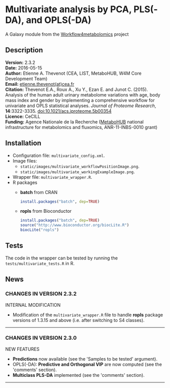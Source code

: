 Multivariate analysis by PCA, PLS(-DA), and OPLS(-DA)
=====================================================

A Galaxy module from the [Workflow4metabolomics](http://workflow4metabolomics.org) project

## Description

**Version:** 2.3.2  
**Date:** 2016-05-15  
**Author:** Etienne A. Thevenot (CEA, LIST, MetaboHUB, W4M Core Development Team)   
**Email:** [etienne.thevenot(at)cea.fr](mailto:etienne.thevenot@cea.fr)  
**Citation:** Thevenot E.A., Roux A., Xu Y., Ezan E. and Junot C. (2015). Analysis of the human adult urinary metabolome variations with age, body mass index and gender by implementing a comprehensive workflow for univariate and OPLS statistical analyses. *Journal of Proteome Research*, **14**:3322-3335. [doi:10.1021/acs.jproteome.5b00354](http://dx.doi.org/10.1021/acs.jproteome.5b00354)  
**Licence:** CeCILL  
**Funding:** Agence Nationale de la Recherche ([MetaboHUB](http://www.metabohub.fr/index.php?lang=en&Itemid=473) national infrastructure for metabolomics and fluxomics, ANR-11-INBS-0010 grant)

## Installation

* Configuration file: `multivariate_config.xml`.
* Image files: 
  + `static/images/multivariate_workflowPositionImage.png`.
  + `static/images/multivariate_workingExampleImage.png`.
* Wrapper file: `multivariate_wrapper.R`.
* R packages  
  + **batch** from CRAN  
  
    ```r
    install.packages("batch", dep=TRUE)  
    ```

  + **ropls** from Bioconductor  
  
    ```r
    install.packages("batch", dep=TRUE)  
    source("http://www.bioconductor.org/biocLite.R")  
    biocLite("ropls")      
    ```

## Tests

The code in the wrapper can be tested by running the `tests/multivariate_tests.R` in R.

## News

### CHANGES IN VERSION 2.3.2

INTERNAL MODIFICATION  

 * Modification of the `multivariate_wrapper.R` file to handle **ropls** package versions of 1.3.15 and above (i.e. after switching to S4 classes).
    
***

### CHANGES IN VERSION 2.3.0

NEW FEATURES  

 * **Predictions** now available (see the 'Samples to be tested' argument).
 * OPLS(-DA): **Predictive and Orthogonal VIP** are now computed (see the 'comments' section).
 * **Multiclass PLS-DA** implemented (see the 'comments' section).

***
